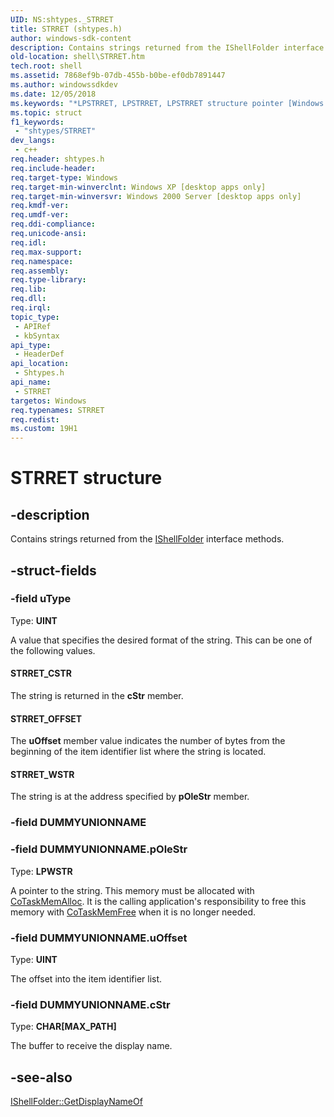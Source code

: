 ```yaml
---
UID: NS:shtypes._STRRET
title: STRRET (shtypes.h)
author: windows-sdk-content
description: Contains strings returned from the IShellFolder interface methods.
old-location: shell\STRRET.htm
tech.root: shell
ms.assetid: 7868ef9b-07db-455b-b0be-ef0db7891447
ms.author: windowssdkdev
ms.date: 12/05/2018
ms.keywords: "*LPSTRRET, LPSTRRET, LPSTRRET structure pointer [Windows Shell], STRRET, STRRET structure [Windows Shell], STRRET_CSTR, STRRET_OFFSET, STRRET_WSTR, _win32_STRRET, shell.STRRET, shtypes/LPSTRRET, shtypes/STRRET"
ms.topic: struct
f1_keywords: 
 - "shtypes/STRRET"
dev_langs:
 - c++
req.header: shtypes.h
req.include-header: 
req.target-type: Windows
req.target-min-winverclnt: Windows XP [desktop apps only]
req.target-min-winversvr: Windows 2000 Server [desktop apps only]
req.kmdf-ver: 
req.umdf-ver: 
req.ddi-compliance: 
req.unicode-ansi: 
req.idl: 
req.max-support: 
req.namespace: 
req.assembly: 
req.type-library: 
req.lib: 
req.dll: 
req.irql: 
topic_type:
 - APIRef
 - kbSyntax
api_type:
 - HeaderDef
api_location:
 - Shtypes.h
api_name:
 - STRRET
targetos: Windows
req.typenames: STRRET
req.redist: 
ms.custom: 19H1
---
```


# STRRET structure


## -description


Contains strings returned from the <a href="https://docs.microsoft.com/windows/desktop/api/shobjidl_core/nn-shobjidl_core-ishellfolder">IShellFolder</a> interface methods.


## -struct-fields




### -field uType

Type: <b>UINT</b>

A value that specifies the desired format of the string. This can be one of the following values.



#### STRRET_CSTR

The string is returned in the <b>cStr</b> member.



#### STRRET_OFFSET

The <b>uOffset</b> member value indicates the number of bytes from the beginning of the item identifier list where the string is located.



#### STRRET_WSTR

The string is at the address specified by <b>pOleStr</b> member.


### -field DUMMYUNIONNAME

 


### -field DUMMYUNIONNAME.pOleStr

Type: <b>LPWSTR</b>

A pointer to the string. This memory must be allocated with <a href="https://docs.microsoft.com/windows/desktop/api/combaseapi/nf-combaseapi-cotaskmemalloc">CoTaskMemAlloc</a>. It is the calling application's responsibility to free this memory with <a href="https://docs.microsoft.com/windows/desktop/api/combaseapi/nf-combaseapi-cotaskmemfree">CoTaskMemFree</a> when it is no longer needed.


### -field DUMMYUNIONNAME.uOffset

Type: <b>UINT</b>

The offset into the item identifier list.


### -field DUMMYUNIONNAME.cStr

Type: <b>CHAR[MAX_PATH]</b>

The buffer to receive the display name.


## -see-also




<a href="https://docs.microsoft.com/windows/desktop/api/shobjidl_core/nf-shobjidl_core-ishellfolder-getdisplaynameof">IShellFolder::GetDisplayNameOf</a>
 

 

